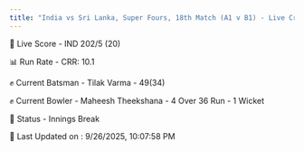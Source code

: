 ```yaml
---
title: "India vs Sri Lanka, Super Fours, 18th Match (A1 v B1) - Live Cricket Score"
---
```


🔴 Live Score - IND 202/5 (20)  

📊 Run Rate - CRR: 10.1  

✊ Current Batsman - Tilak Varma - 49(34)  

✊ Current Bowler - Maheesh Theekshana - 4 Over 36 Run - 1 Wicket  

📑 Status - Innings Break

📝 Last Updated on : 9/26/2025, 10:07:58 PM  

